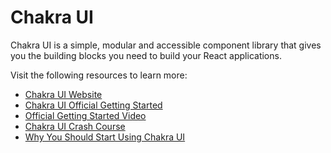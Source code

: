 # Chakra UI

Chakra UI is a simple, modular and accessible component library that gives you the building blocks you need to build your React applications.

Visit the following resources to learn more:

- [Chakra UI Website](https://chakra-ui.com/)
- [Chakra UI Official Getting Started](https://chakra-ui.com/docs/getting-started)
- [Official Getting Started Video](https://youtu.be/wI2vqXsjsIo)
- [Chakra UI Crash Course](https://youtu.be/s-bIsz-NR3c)
- [Why You Should Start Using Chakra UI](https://www.freecodecamp.org/news/why-should-you-start-using-chakraui/)
